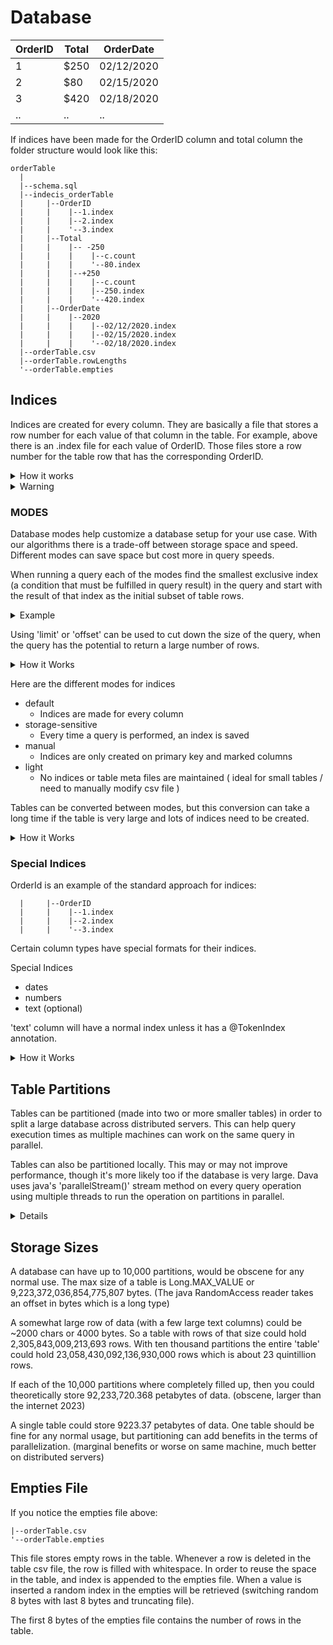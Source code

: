 

# Database

| OrderID | Total | OrderDate  |
|---------|-------|------------|
| 1       | $250  | 02/12/2020 |
| 2       | $80   | 02/15/2020 |
| 3       | $420  | 02/18/2020 |
| ..      | ..    | ..         |

If indices have been made for the OrderID column and total column the folder structure would look like this:

```
orderTable
  |
  |--schema.sql
  |--indecis_orderTable
  |     |--OrderID
  |     |    |--1.index
  |     |    |--2.index
  |     |    '--3.index
  |     |--Total
  |     |    |-- -250
  |     |    |    |--c.count
  |     |    |    '--80.index
  |     |    |--+250
  |     |    |    |--c.count
  |     |    |    |--250.index
  |     |    |    '--420.index
  |     |--OrderDate
  |     |    |--2020
  |     |    |    |--02/12/2020.index
  |     |    |    |--02/15/2020.index
  |     |    |    '--02/18/2020.index
  |--orderTable.csv
  |--orderTable.rowLengths
  '--orderTable.empties
```
## Indices
Indices are created for every column. They are basically a file that stores a row number for each value of that column in the table. For example, above there is an .index file for each value of OrderID. Those files store a row number for the table row that has the corresponding OrderID. 

<details>
<summary>How it works</summary>

---

Each .index is made up of appended bytes (representing rows in the table with that index value). Each 8 bytes represents a long which represents a row in the table:
``` 
[route 1, bytes][route 2, bytes]...
```
The index .index files contain addresses to each line that has that value for that column. You can calculate the number of indices by dividing the file size by 8. The index size can be used to optimize queries, in that the most restricting condition can be used to retrieve necessary data, and the rest can be applied as filters.

---
</details>


<details>
<summary>Warning</summary>

---

**Never modify indices** as Dava has a very specific structure and will fail if the expected index or values have been corrupted. Index files themselves are raw bytes which are parsed into longs. Any modification of those files will render indices useless and queries may return very strange values or fail.

---
</details>


### MODES
Database modes help customize a database setup for your use case. With our algorithms there is a trade-off between storage space and speed. Different modes can save space but cost more in query speeds.

When running a query each of the modes find the smallest exclusive index (a condition that must be fulfilled in query result) in the query and start with the result of that index as the initial subset of table rows.

<details>
<summary>Example</summary>

---

For example, if you have this query:

```sql
select * from my_table where name='John' and amount=7
```
If the index for 'name='John'' is smaller than for 'amount=7', then first all rows with a name of John will be retrieved. Those rows will then be filtered for where the amount is 7.

---
</details>

Using 'limit' or 'offset' can be used to cut down the size of the query, when the query has the potential to return a large number of rows.

<details>
<summary>How it Works</summary>

---
If 'limit' or 'offset' is used, then the operation goes until the offset and limit are fulfilled. This may involve doing multiple table reads but should be faster if the table is very large.

---
</details>

Here are the different modes for indices

- default
    + Indices are made for every column
- storage-sensitive
    + Every time a query is performed, an index is saved
- manual
    + Indices are only created on primary key and marked columns
- light
    + No indices or table meta files are maintained ( ideal for small tables / need to manually modify csv file )



Tables can be converted between modes, but this conversion can take a long time if the table is very large and lots of indices need to be created. 

<details>
<summary>How it Works</summary>

---
When converting, Dava determines if indices need to be created, and if so, a new table is created and each row of the old table is inserted using the new mode. This ensures all the necessary indices are created and the data remains the same.

---
</details>


### Special Indices
OrderId is an example of the standard approach for indices:
```
  |     |--OrderID
  |     |    |--1.index
  |     |    |--2.index
  |     |    '--3.index
```
Certain column types have special formats for their indices. 

Special Indices
- dates
- numbers
- text (optional)

'text' column will have a normal index unless it has a @TokenIndex annotation.

<details>
<summary>How it Works</summary>

---


### Text Indices
If specified with an @TokenIndex annotation, each row will be tokenized and indices will be created for each token. For example, storing the sentence 'The quick brown fox' will create the following indices:

``` 
  |     |--MyTextColumn
  |     |    |--The.index
  |     |    |--quick.index
  |     |    |--brown.index
  |     |    '--fox.index
```

If the sentence 'The quick blue cow' was added the existing indices would be added too and new indices would be created for the new words:

``` 
  |     |--MyTextColumn
  |     |    |--The.index
  |     |    |--quick.index
  |     |    |--brown.index
  |     |    |--blue.index
  |     |    |--fox.index
  |     |    '--cow.index
```



### Date Indices
Look like this
``` 
  |     |--OrderDate
  |     |    |--2020
  |     |    |    |--02/12/2020.index
  |     |    |    |--02/15/2020.index
  |     |    |    '--02/18/2020.index
```
Dates are converted to a time zone utc if applicable, and then a java LocalDate. They are then sorted into a year folder and the corresponding date index. Very large databases with million+ insertions per day might have some slowness if a query on dates is performed with before or after. However, if a database that large is partitioned it won't be as bad. (it's likely one that large would be partitioned)

We choose this design since reading all N indices from a single file is like 500x faster than reading N indicies from N files. (like how we do numbers below) Since dates are rarely accessed by specific values, but rather by before and after, it's probably more efficient to get dates this way.

### Numeric Indices
Look like this
``` 
  |     |--Total
  |     |    |-- -250
  |     |    |    |--c.count
  |     |    |    '--80.index
  |     |    |--+250
  |     |    |    |--c.count
  |     |    |    |--250.index
  |     |    |    '--420.index
```
Each time a new index is created it's sorted through the folder as either less than, or greater than or equal, to the folder value. Once the folder is too large (million+) then the folder is subdivided again. The .count file helps speed up the query and is used to check if the subdivision is too large.


---
</details>



## Table Partitions
Tables can be partitioned (made into two or more smaller tables) in order to split a large database across distributed servers. This can help query execution times as multiple machines can work on the same query in parallel. 

Tables can also be partitioned locally. This may or may not improve performance, though it's more likely too if the database is very large. Dava uses java's 'parallelStream()' stream method on every query operation using multiple threads to run the operation on partitions in parallel.


<details>
<summary>Details</summary>

---

The number of partitions can grow up from the initial table to partition 9999. The partition name for orderTable will be as follows for subsequent partitions:
``` 
orderTable.csv
orderTable1.csv
orderTable2.csv
orderTable3.csv
...
orderTable9999.csv
```

Each partition has it's own index folder which contains all indices for the partition named as follows:
```
indecis_[parition_name]
```

---
</details>



## Storage Sizes
A database can have up to 10,000 partitions, would be obscene for any normal use. The max size of a table is Long.MAX_VALUE or 9,223,372,036,854,775,807 bytes. (The java RandomAccess reader takes an offset in bytes which is a long type) 

A somewhat large row of data (with a few large text columns) could be ~2000 chars or 4000 bytes. So a table with rows of that size could hold 2,305,843,009,213,693 rows. With ten thousand partitions the entire 'table' could hold 23,058,430,092,136,930,000 rows which is about 23 quintillion rows. 

If each of the 10,000 partitions where completely filled up, then you could theoretically store 92,233,720.368 petabytes of data. (obscene, larger than the internet 2023)

A single table could store 9223.37 petabytes of data. One table should be fine for any normal usage, but partitioning can add benefits in the terms of parallelization. (marginal benefits or worse on same machine, much better on distributed servers)

## Empties File
If you notice the empties file above:
```
|--orderTable.csv
'--orderTable.empties
```
This file stores empty rows in the table. Whenever a row is deleted in the table csv file, the row is filled with whitespace. In order to reuse the space in the table, and index is appended to the empties file. When a value is inserted a random index in the empties will be retrieved (switching random 8 bytes with last 8 bytes and truncating file).

The first 8 bytes of the empties file contains the number of rows in the table. 



